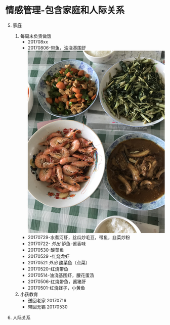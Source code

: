 # 情感管理-包含家庭和人际关系

5. 家庭
    1. 每周末负责做饭
        - 201708xx
        - 20170806-带鱼，油浇基围虾
          ![image](https://github.com/leoloo0510/Emotion/blob/master/pic/20170806.JPG)
        - 20170729-水煮河虾，丝瓜炒毛豆，带鱼，韭菜炒粉
        - 20170722- *外出* 鲈鱼-酱香味 
        - 20170530-酸菜鱼
        - 20170529 -红烧龙虾
        - 20170521 *外出* 酸菜鱼（点菜）
        - 20170520-红烧带鱼
        - 20170514-油浇基围虾，腰花蛋汤
        - 20170506-红烧带鱼，酱猪肝
        - 20170501-红烧蛏子，小黄鱼
    2. 小孩教育
        - 送回老家 20170716
        - 带回无锡 20170530

6. 人际关系 